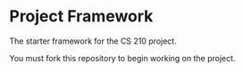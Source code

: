 # Project Framework

The starter framework for the CS 210 project.

You must fork this repository to begin working on the project.